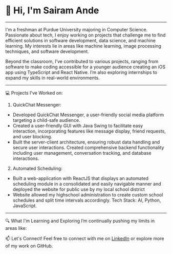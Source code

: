 # 👋 Hi, I'm Sairam Ande
________________________________________________________________________________________________________________________________________________________________________________________

I'm a freshman at Purdue University majoring in Computer Science. Passionate about tech, I enjoy working on projects that challenge me to find efficient solutions in software development, data science, and machine learning. My interests lie in areas like machine learning, image processing techniques, and software development.

Beyond the classroom, I’ve contributed to various projects, ranging from software to make coding accessible for a younger audience creating an iOS app using TypeScript and React Native. I’m also exploring internships to expand my skills in real-world environments.

________________________________________________________________________________________________________________________________________________________________________________________

💻 Projects I've Worked on:

1. QuickChat Messenger:
- Developed QuickChat Messenger, a user-friendly social media platform targeting a child-safe audience.
- Created a user-friendly GUI with Java Swing to facilitate easy interaction, incorporating features like message display, friend requests, and user blocking.
- Built the server-client architecture, ensuring robust data handling and secure user interactions.
Created comprehensive backend functionality including user management, conversation tracking, and database interactions.

2. Automated Scheduling:
- Built a web-application with ReactJS that displays an automated scheduling module in a consolidated and easily navigable manner and deployed the website for public use by my local school district 
- Website allowed my highschool administration to create custom school schedules and split time intervals accordingly. 
Tech Stack: AI, Python, JavaScript.

________________________________________________________________________________________________________________________________________________________________________________________


🔍 What I'm Learning and Exploring
I’m continually pushing my limits in areas like:

📫 Let's Connect!
Feel free to connect with me on [LinkedIn](www.linkedin.com/in/sairam-ande) or explore more of my work on GitHub.

